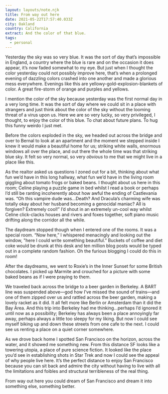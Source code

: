 ```yaml
---
layout: layouts/note.njk
title: From way out here
date: 2021-05-22T17:57:40.033Z
city: Oakland
country: California
extract: And the color of that blue.
tags:
  - personal
---
```


Yesterday the sky was so very blue. It was the sort of day that’s impossible in England, a country where the blue is rare and on the occasion it does appear, it’s now faded somewhat to my eye. But just when I thought the color yesterday could not possibly improve here, that’s when a prolonged evening of dazzling colors crashed into one another and made a glorious mess everywhere. Evenings like this are yellowy-gold-explosion-blankets of color. A great fire-storm of orange and purples and yellows.

I mention the color of the sky because yesterday was the first normal day in a very long time. It was the sort of day where we could sit in a place with strangers and just think about the color of the sky without the looming threat of a virus upon us. Here we are so very lucky, so very privileged, I thought, to enjoy the color of this blue. To chat about future plans. To hug this funny weirdo I just met.

Before the colors exploded in the sky, we headed out across the bridge and over to Bernal to look at an apartment and the moment we stepped inside I knew it would make a beautiful home for us; striking white walls, enormous windows all over the place, and out there the whole time was that striking blue sky. It felt so very normal, so very _obvious_ to me that we might live in a place like this.

As the realtor asked us questions I zoned out for a bit, thinking about what fun we’d have in this long hallway, what fun we’d have in the living room giggling about tomato frogs or baked beans. I thought about us here in this room; Celine playing a puzzle game in bed whilst I read a book or perhaps I’d still be ranting incoherently about how awful the ending of Castlevania was. “Oh this vampire dude was...Death? And Dracula’s charming wife was totally okay about her husband becoming a genocidal maniac? All is forgiven? Extremely cool!” I’d shout in an extremely un-cool way whilst Celine click-clacks houses and rivers and foxes together, soft piano music drifting along the corridor all the while.

The daydream stopped though when I entered one of the rooms. It was a special room. “Now here,” I whispered menacingly and looking out the window, "here I could write something beautiful.” Buckets of coffee and diet coke would be drunk at this desk and ten million blog posts would be typed out in a complete random fashion. Oh the furious blogging I could do this in room!

After the daydreams, we went to Roxie’s in the Inner Sunset for some British chocolates. I picked up Marmite and crouched for a picture with some baked beans as if I were praying to them.

We traveled back across the bridge to a beer garden in Berkeley. A BART line was suspended above—god how I’ve missed the sound of trains—and one of them zipped over us and rattled across the beer garden, making a lovely racket as it did. It all felt more like Berlin or Amsterdam than it did the Bay Area. And this trip into Berkeley had me thinking...perhaps I’d ignored it until now as a possibility; Berkeley has always been a place annoyingly far away, perhaps always a little too sleepy for my liking. But now I could see myself biking up and down these streets from one cafe to the next. I could see us renting a place on a quiet corner somewhere.

As we drove back home I spotted San Francisco on the horizon, across the water, and it showed me something new. From this distance SF looks like a towering utopia, a place of pure science fiction. It looked like the place you’d see in establishing shots in Star Trek and now I could see the appeal of why people live here. It’s the perfect distance to enjoy San Francisco because you can sit back and admire the city without having to live with all the limitations and foibles and structural terribleness of the real thing.

From way out here you could dream of San Francisco and dream it into something else, something better.
